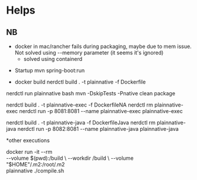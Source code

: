 # Helps

## NB
- docker in mac/rancher fails during packaging, maybe due to mem issue. Not solved using --memory parameter (it seems it's ignored)
  - solved using containerd

* Startup
mvn spring-boot:run

* docker build
nerdctl build . -t plainnative -f Dockerfile

nerdctl run  plainnative bash
mvn -DskipTests -Pnative clean package

nerdctl build . -t plainnative-exec -f DockerfileNA
nerdctl rm plainnative-exec
nerdctl run -p 8081:8081 --name plainnative-exec plainnative-exec

nerdctl build . -t plainnative-java -f DockerfileJava
nerdctl rm plainnative-java
nerdctl run  -p 8082:8081 --name plainnative-java plainnative-java

*other executions

docker run -it --rm \
--volume $(pwd):/build \
--workdir /build \
--volume "$HOME"/.m2:/root/.m2 \
plainnative ./compile.sh